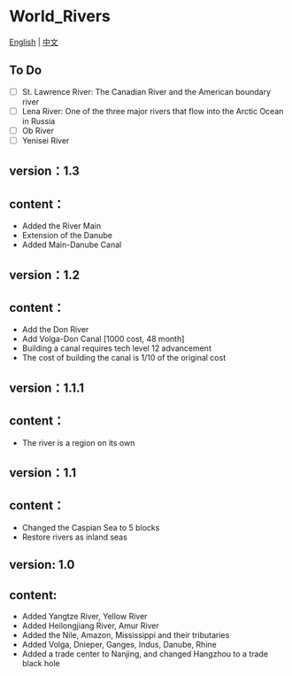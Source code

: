 ﻿# World_Rivers

[English](./README_EN.md) | [中文](./README.md)

## To Do
- [ ] St. Lawrence River: The Canadian River and the American boundary river
- [ ] Lena River: One of the three major rivers that flow into the Arctic Ocean in Russia
- [ ] Ob River
- [ ] Yenisei River

## version：1.3
## content：
- Added the River Main
- Extension of the Danube
- Added Main-Danube Canal

## version：1.2
## content：
- Add the Don River
- Add Volga-Don Canal [1000 cost, 48 month]
- Building a canal requires tech level 12 advancement
- The cost of building the canal is 1/10 of the original cost

## version：1.1.1
## content：
- The river is a region on its own


## version：1.1
## content：
- Changed the Caspian Sea to 5 blocks
- Restore rivers as inland seas

## version: 1.0
## content:
- Added Yangtze River, Yellow River
- Added Heilongjiang River, Amur River
- Added the Nile, Amazon, Mississippi and their tributaries
- Added Volga, Dnieper, Ganges, Indus, Danube, Rhine
- Added a trade center to Nanjing, and changed Hangzhou to a trade black hole
